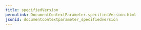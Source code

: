 ```yaml
---
title: specifiedVersion
permalink: DocumentContextParameter.specifiedVersion.html
jsonid: documentcontextparameter_specifiedversion
---
```

